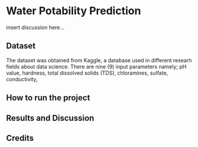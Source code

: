# Water Potability Prediction

insert discussion here...

## Dataset
The dataset was obtained from Kaggle, a database used in different researh fields about data science. There are nine (9) input parameters namely; pH value, hardness, total dissolved solids (TDS), chloramines, sulfate, conductivity, 
## How to run the project

## Results and Discussion

## Credits
